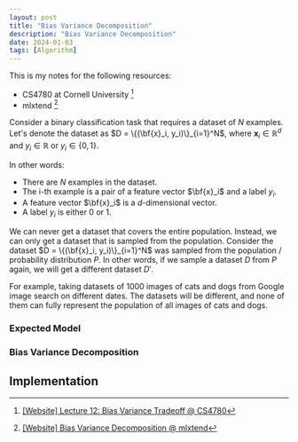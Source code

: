 ```yaml
---
layout: post
title: "Bias Variance Decomposition"
description: "Bias Variance Decomposition"
date: 2024-01-03
tags: [Algorithm]
---
```


This is my notes for the following resources:

- CS4780 at Cornell University [^1]
- mlxtend [^2]

<!--more-->

Consider a binary classification task that requires a dataset of $N$ examples.
Let's denote the dataset as $D = \{(\bf{x}_i, y_i)\}_{i=1}^N$, where $\mathbf{x}_i \in \mathbb{R}^d$ and $y_i \in \mathbb{R}$ or $y_i \in \{0, 1\}$.

In other words:

- There are $N$ examples in the dataset.
- The i-th example is a pair of a feature vector $\bf{x}_i$ and a label $y_i$.
- A feature vector $\bf{x}_i$ is a $d$-dimensional vector.
- A label $y_i$ is either 0 or 1.

We can never get a dataset that covers the entire population. Instead, we can only get a dataset that is sampled from the population.
Consider the dataset $D = \{(\bf{x}_i, y_i)\}_{i=1}^N$ was sampled from the population / probability distribution $P$. In other words,
if we sample a dataset $D$ from $P$ again, we will get a different dataset $D'$.

For example, taking datasets of 1000 images of cats and dogs from Google image search on different dates. The datasets will be different,
and none of them can fully represent the population of all images of cats and dogs.

### Expected Model

### Bias Variance Decomposition

## Implementation

[^1]: [[Website] Lecture 12: Bias Variance Tradeoff @ CS4780](https://www.cs.cornell.edu/courses/cs4780/2018fa/lectures/lecturenote12.html)
[^2]: [[Website] Bias Variance Decomposition @ mlxtend](https://rasbt.github.io/mlxtend/user_guide/evaluate/bias_variance_decomp/)
